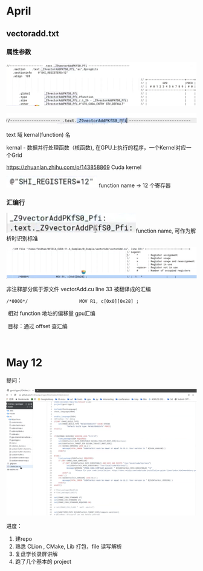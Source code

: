 # April

## vectoradd.txt

### 属性参数

![image-20220511181732468](images/image-20220511181732468.png)



![image-20220511173736407](images/image-20220511173736407.png)

text 域	kernal(function) 名

kernal - 数据并行处理函数（核函数), 在GPU上执行的程序，一个Kernel对应一个Grid

https://zhuanlan.zhihu.com/p/143858869	Cuda kernel



 ![image-20220511181531958](images/image-20220511181531958.png) function name -> 12 个寄存器



### 汇编行



 ![image-20220511181531958](images/image-20220511182106334.png)function name, 可作为解析时识别标准



![image-20220511193952565](images/image-20220511193952565.png)

非注释部分属于源文件 vectorAdd.cu line 33 被翻译成的汇编

```
/*0000*/                   MOV R1, c[0x0][0x28] ;
```

​	相对 function 地址的偏移量			gpu汇编

​	目标：通过 offset 查汇编

​	

# May 12

提问：

![image-20220511171239056](images/image-20220511171239056.png)



进度：

1. 建repo
2. 熟悉 CLion , CMake, Lib 打包，file 读写解析
3. 复盘学长录屏讲解
4. 跑了几个基本的 project